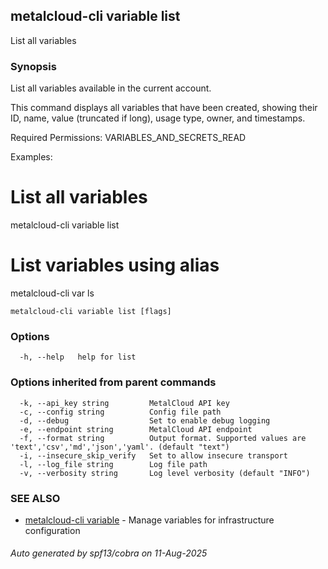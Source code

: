 ## metalcloud-cli variable list

List all variables

### Synopsis

List all variables available in the current account.

This command displays all variables that have been created, showing their ID, name, 
value (truncated if long), usage type, owner, and timestamps.

Required Permissions:
  VARIABLES_AND_SECRETS_READ

Examples:
  # List all variables
  metalcloud-cli variable list
  
  # List variables using alias
  metalcloud-cli var ls

```
metalcloud-cli variable list [flags]
```

### Options

```
  -h, --help   help for list
```

### Options inherited from parent commands

```
  -k, --api_key string         MetalCloud API key
  -c, --config string          Config file path
  -d, --debug                  Set to enable debug logging
  -e, --endpoint string        MetalCloud API endpoint
  -f, --format string          Output format. Supported values are 'text','csv','md','json','yaml'. (default "text")
  -i, --insecure_skip_verify   Set to allow insecure transport
  -l, --log_file string        Log file path
  -v, --verbosity string       Log level verbosity (default "INFO")
```

### SEE ALSO

* [metalcloud-cli variable](metalcloud-cli_variable.md)	 - Manage variables for infrastructure configuration

###### Auto generated by spf13/cobra on 11-Aug-2025
